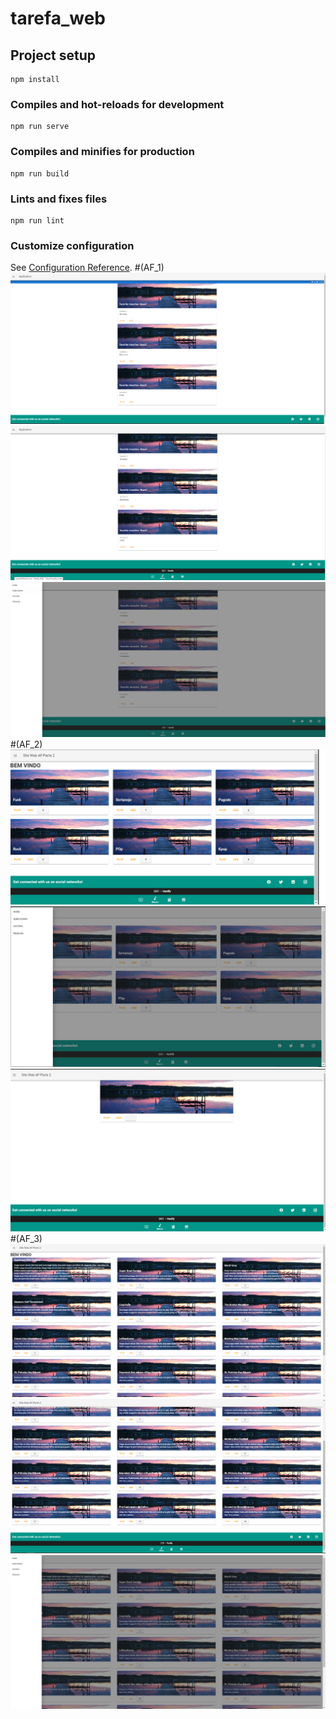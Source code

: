 # tarefa_web

## Project setup
```
npm install
```

### Compiles and hot-reloads for development
```
npm run serve
```

### Compiles and minifies for production
```
npm run build
```

### Lints and fixes files
```
npm run lint
```

### Customize configuration
See [Configuration Reference](https://cli.vuejs.org/config/).
#(AF_1)
![img1](/src/assets/Tela1.png)
![img2](/src/assets/Tela2.png)
![img3](/src/assets/Tela3.png)
#(AF_2)
![img4](/src/assets/af_2_1.png)
![img5](/src/assets/af_2_2.png)
![img6](/src/assets/af_2_3.png)
#(AF_3)
![img7](/src/assets/af_3_1.png)
![img8](/src/assets/af_3_2.png)
![img9](/src/assets/af_3_3.png)
